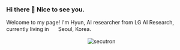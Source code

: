 ### Hi there 👋 Nice to see you.

Welcome to my page!
I'm Hyun, AI researcher from LG AI Research, currently living in <img src='png/KR@2x.png?raw=true' width='21' height='15'>Seoul, Korea.

<p align="center">&nbsp;<img align="center" src="https://github-readme-stats.vercel.app/api?username=secutron&show_icons=true&hide_border=true&hide_title=true&include_all_commits=true" alt="secutron" /></p>

<!--
**secutron/secutron** is a ✨ _special_ ✨ repository because its `README.md` (this file) appears on your GitHub profile.

Here are some ideas to get you started:

- 🔭 I’m currently working on ... 
- 🌱 I’m currently learning ...
- 👯 I’m looking to collaborate on ...
- 🤔 I’m looking for help with ...
- 💬 Ask me about ...
- 📫 How to reach me: ... 
- 😄 Pronouns: ...
- ⚡ Fun fact: ...
-->
